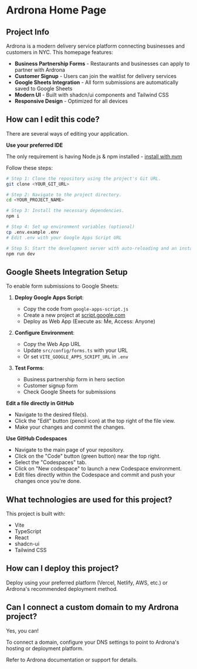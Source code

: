 # Ardrona Home Page

## Project Info

Ardrona is a modern delivery service platform connecting businesses and customers in NYC. This homepage features:

- **Business Partnership Forms** - Restaurants and businesses can apply to partner with Ardrona
- **Customer Signup** - Users can join the waitlist for delivery services
- **Google Sheets Integration** - All form submissions are automatically saved to Google Sheets
- **Modern UI** - Built with shadcn/ui components and Tailwind CSS
- **Responsive Design** - Optimized for all devices



## How can I edit this code?

There are several ways of editing your application.



**Use your preferred IDE**



The only requirement is having Node.js & npm installed - [install with nvm](https://github.com/nvm-sh/nvm#installing-and-updating)

Follow these steps:

```sh
# Step 1: Clone the repository using the project's Git URL.
git clone <YOUR_GIT_URL>

# Step 2: Navigate to the project directory.
cd <YOUR_PROJECT_NAME>

# Step 3: Install the necessary dependencies.
npm i

# Step 4: Set up environment variables (optional)
cp .env.example .env
# Edit .env with your Google Apps Script URL

# Step 5: Start the development server with auto-reloading and an instant preview.
npm run dev
```

## Google Sheets Integration Setup

To enable form submissions to Google Sheets:

1. **Deploy Google Apps Script**:
   - Copy the code from `google-apps-script.js`
   - Create a new project at [script.google.com](https://script.google.com)
   - Deploy as Web App (Execute as: Me, Access: Anyone)

2. **Configure Environment**:
   - Copy the Web App URL
   - Update `src/config/forms.ts` with your URL
   - Or set `VITE_GOOGLE_APPS_SCRIPT_URL` in `.env`

3. **Test Forms**:
   - Business partnership form in hero section
   - Customer signup form
   - Check Google Sheets for submissions

**Edit a file directly in GitHub**

- Navigate to the desired file(s).
- Click the "Edit" button (pencil icon) at the top right of the file view.
- Make your changes and commit the changes.

**Use GitHub Codespaces**

- Navigate to the main page of your repository.
- Click on the "Code" button (green button) near the top right.
- Select the "Codespaces" tab.
- Click on "New codespace" to launch a new Codespace environment.
- Edit files directly within the Codespace and commit and push your changes once you're done.

## What technologies are used for this project?

This project is built with:

- Vite
- TypeScript
- React
- shadcn-ui
- Tailwind CSS


## How can I deploy this project?

Deploy using your preferred platform (Vercel, Netlify, AWS, etc.) or Ardrona's recommended deployment method.


## Can I connect a custom domain to my Ardrona project?

Yes, you can!

To connect a domain, configure your DNS settings to point to Ardrona's hosting or deployment platform.

Refer to Ardrona documentation or support for details.
